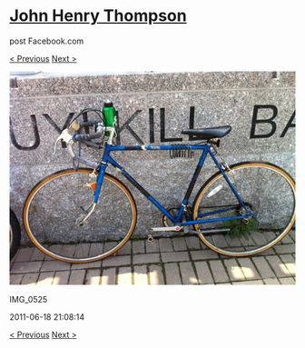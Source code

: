 # [John Henry Thompson](../README.md)
post Facebook.com

[< Previous](2011-06-18-4.md) [Next >](2011-06-18-6.md)

[![](../media/2011-06-18/Bike-Ride-To-Art-Museum-IMG_0525.jpg)](../README.md)

IMG_0525

2011-06-18 21:08:14

[< Previous](2011-06-18-4.md) [Next >](2011-06-18-6.md)